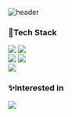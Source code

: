 ![header](https://capsule-render.vercel.app/api?type=waving&color=gradient&height=250&fontSize=40&fontAlignY=40&animation=fadeIn&text=Hello%20%20World!)

### 📖Tech Stack

<div>
<img src="https://img.shields.io/badge/Java-007396?style=flat&logo=Conda-Forge&logoColor=white"/>
<img src="https://img.shields.io/badge/javascript-F7DF1E?style=flat&logo=javascript&logoColor=black">
<br>

<img src="https://img.shields.io/badge/MySQL-4479A1?style=flat&logo=MySQL&logoColor=white"/> 
<img src="https://img.shields.io/badge/oracle-F80000?style=flat&logo=oracle&logoColor=white">
<br>
<img src="https://img.shields.io/badge/SpringBoot-6DB33F?style=flat&logo=SpringBoot&logoColor=white" /> 
</div>

### ✨Interested in


<img src="https://img.shields.io/badge/Docker-2496ED?style=flat&logo=docker&logoColor=white"/>
